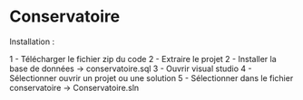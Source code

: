 # Conservatoire


Installation : 

1 - Télécharger le fichier zip du code
2 - Extraire le projet
2 - Installer la base de données -> conservatoire.sql
3 - Ouvrir visual studio
4 - Sélectionner ouvrir un projet ou une solution 
5 - Sélectionner dans le fichier conservatoire -> Conservatoire.sln
